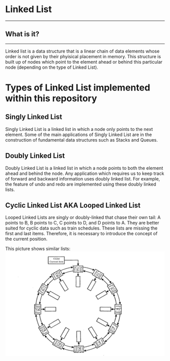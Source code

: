 # Linked List
***
## What is it?
***
Linked list is a data structure that is a linear chain of data elements whose order is not given by their phyisical placement in memory. This structure is built up of nodes which point to the element ahead or behind this particular node (depending on the type of Linked List).

# Types of Linked List implemented within this repository

## Singly Linked List
Singly Linked List is a linked list in which a node only points to the next element.
Some of the main applications of Singly Linked List are in the construction
of fundamental data structures such as Stacks and Queues.

## Doubly Linked List
Doubly Linked List is a linked list in which a node points to both the element ahead and behind the node.
Any application which requires us to keep track of forward and backward information uses doubly linked list.
For example, the feature of undo and redo are implemented using these doubly linked lists.

## Cyclic Linked List AKA Looped Linked List
Looped Linked Lists are singly or doubly-linked that chase their own tail:
A points to B, B points to C, C points to D, and D points to A. 
They are better suited for cyclic data such as train schedules.
These lists are missing the first and last items.
Therefore, it is necessary to introduce the concept of the current position.

This picture shows similar lists:
![Alt text](./Linked_Cyclic_List.jpg?raw=true)
